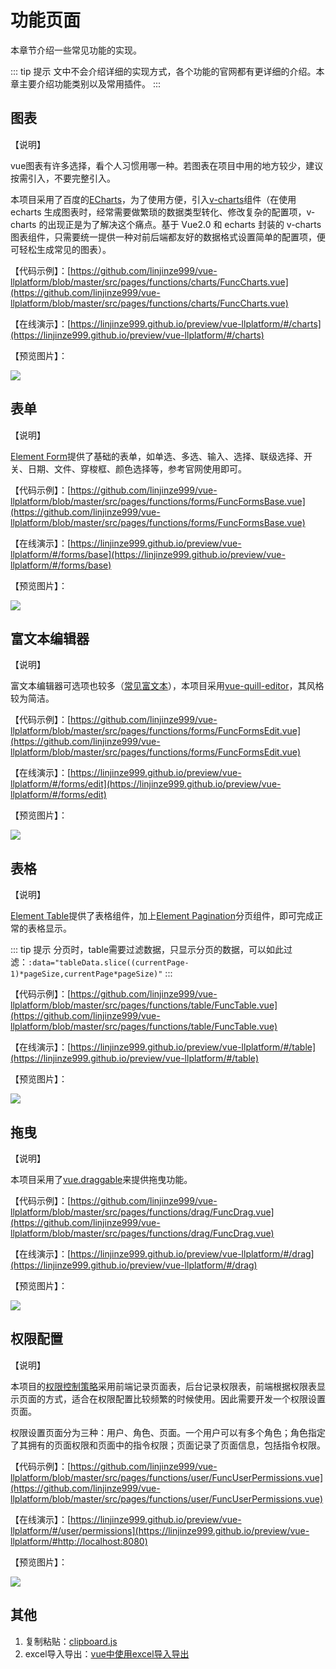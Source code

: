 # 功能页面
本章节介绍一些常见功能的实现。

::: tip 提示
文中不会介绍详细的实现方式，各个功能的官网都有更详细的介绍。本章主要介绍功能类别以及常用插件。
:::


## 图表
【说明】

vue图表有许多选择，看个人习惯用哪一种。若图表在项目中用的地方较少，建议按需引入，不要完整引入。

本项目采用了百度的[ECharts](http://echarts.baidu.com/)，为了使用方便，引入[v-charts](https://v-charts.js.org/#/)组件（在使用 echarts 生成图表时，经常需要做繁琐的数据类型转化、修改复杂的配置项，v-charts 的出现正是为了解决这个痛点。基于 Vue2.0 和 echarts 封装的 v-charts 图表组件，只需要统一提供一种对前后端都友好的数据格式设置简单的配置项，便可轻松生成常见的图表）。

【代码示例】：[https://github.com/linjinze999/vue-llplatform/blob/master/src/pages/functions/charts/FuncCharts.vue](https://github.com/linjinze999/vue-llplatform/blob/master/src/pages/functions/charts/FuncCharts.vue)

【在线演示】：[https://linjinze999.github.io/preview/vue-llplatform/#/charts](https://linjinze999.github.io/preview/vue-llplatform/#/charts)

【预览图片】：

<img src="/assets/img/vue-llplatform/func-chart.png" />

## 表单
【说明】

[Element Form](http://element-cn.eleme.io/#/zh-CN/component/form)提供了基础的表单，如单选、多选、输入、选择、联级选择、开关、日期、文件、穿梭框、颜色选择等，参考官网使用即可。

【代码示例】：[https://github.com/linjinze999/vue-llplatform/blob/master/src/pages/functions/forms/FuncFormsBase.vue](https://github.com/linjinze999/vue-llplatform/blob/master/src/pages/functions/forms/FuncFormsBase.vue)

【在线演示】：[https://linjinze999.github.io/preview/vue-llplatform/#/forms/base](https://linjinze999.github.io/preview/vue-llplatform/#/forms/base)

【预览图片】：

<img src="/assets/img/vue-llplatform/func-form.png" />

## 富文本编辑器
【说明】

富文本编辑器可选项也较多（[常见富文本](https://panjiachen.github.io/vue-element-admin-site/zh/component/rich-editor.html)），本项目采用[vue-quill-editor](https://www.awesomes.cn/repo/surmon-china/vue-quill-editor)，其风格较为简洁。

【代码示例】：[https://github.com/linjinze999/vue-llplatform/blob/master/src/pages/functions/forms/FuncFormsEdit.vue](https://github.com/linjinze999/vue-llplatform/blob/master/src/pages/functions/forms/FuncFormsEdit.vue)

【在线演示】：[https://linjinze999.github.io/preview/vue-llplatform/#/forms/edit](https://linjinze999.github.io/preview/vue-llplatform/#/forms/edit)

【预览图片】：

<img src="/assets/img/vue-llplatform/func-edit.png" />

## 表格
【说明】

[Element Table](http://element-cn.eleme.io/#/zh-CN/component/table)提供了表格组件，加上[Element Pagination](http://element-cn.eleme.io/#/zh-CN/component/pagination)分页组件，即可完成正常的表格显示。

::: tip 提示
分页时，table需要过滤数据，只显示分页的数据，可以如此过滤：`:data="tableData.slice((currentPage-1)*pageSize,currentPage*pageSize)"`
:::

【代码示例】：[https://github.com/linjinze999/vue-llplatform/blob/master/src/pages/functions/table/FuncTable.vue](https://github.com/linjinze999/vue-llplatform/blob/master/src/pages/functions/table/FuncTable.vue)

【在线演示】：[https://linjinze999.github.io/preview/vue-llplatform/#/table](https://linjinze999.github.io/preview/vue-llplatform/#/table)

【预览图片】：

<img src="/assets/img/vue-llplatform/func-table.png" />

## 拖曳
【说明】

本项目采用了[vue.draggable](https://www.npmjs.com/package/vuedraggable)来提供拖曳功能。

【代码示例】：[https://github.com/linjinze999/vue-llplatform/blob/master/src/pages/functions/drag/FuncDrag.vue](https://github.com/linjinze999/vue-llplatform/blob/master/src/pages/functions/drag/FuncDrag.vue)

【在线演示】：[https://linjinze999.github.io/preview/vue-llplatform/#/drag](https://linjinze999.github.io/preview/vue-llplatform/#/drag)

【预览图片】：

<img src="/assets/img/vue-llplatform/func-drag.gif" />

## 权限配置
【说明】

本项目的[权限控制策略](/vue-llplatform/permission.html)采用前端记录页面表，后台记录权限表，前端根据权限表显示页面的方式，适合在权限配置比较频繁的时候使用。因此需要开发一个权限设置页面。

权限设置页面分为三种：用户、角色、页面。一个用户可以有多个角色；角色指定了其拥有的页面权限和页面中的指令权限；页面记录了页面信息，包括指令权限。

【代码示例】：[https://github.com/linjinze999/vue-llplatform/blob/master/src/pages/functions/user/FuncUserPermissions.vue](https://github.com/linjinze999/vue-llplatform/blob/master/src/pages/functions/user/FuncUserPermissions.vue)

【在线演示】：[https://linjinze999.github.io/preview/vue-llplatform/#/user/permissions](https://linjinze999.github.io/preview/vue-llplatform/#http://localhost:8080)

【预览图片】：

<img src="/assets/img/vue-llplatform/func-permission.gif" />


## 其他
1. 复制粘贴：[clipboard.js](https://clipboardjs.com/)
2. excel导入导出：[vue中使用excel导入导出](https://www.cnblogs.com/liguiwang/p/8430672.html)